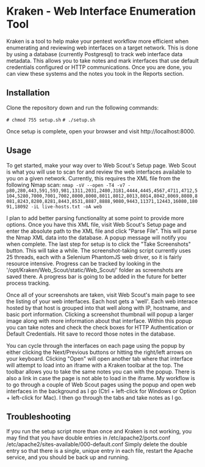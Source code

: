 # Kraken - Web Interface Enumeration Tool
Kraken is a tool to help make your pentest workflow more efficient when enumerating and reviewing web interfaces on a target network. This is done by using a database (currently Postgresql) to track web interface data metadata. This allows you to take notes and mark interfaces that use default credentials configured or HTTP communications. Once you are done, you can view these systems and the notes you took in the Reports section. 

## Installation

Clone the repository down and run the following commands:

```# chmod 755 setup.sh```
```# ./setup.sh```

Once setup is complete, open your browser and visit http://localhost:8000.

## Usage

To get started, make your way over to Web Scout's Setup page. Web Scout is what you will use to scan for and review the web interfaces available to you on a given network. Currently, this requires the XML file from the following Nmap scan:
```nmap -sV --open -T4 -v7 -p80,280,443,591,593,981,1311,2031,2480,3181,4444,4445,4567,4711,4712,5104,5280,7000,7001,7002,8000,8008,8011,8012,8013,8014,8042,8069,8080,8081,8243,8280,8281,8443,8531,8887,8888,9080,9443,11371,12443,16080,18091,18092 -iL live-hosts.txt -oA web```

I plan to add better parsing functionality at some point to provide more options. Once you have this XML file, visit Web Scout's Setup page and enter the absolute path to the XML file and click "Parse File". This will parse the Nmap XML data into the database. A popup message will notify you when complete. The last step for setup is to click the "Take Screenshots" button. This will take a while. The screenshot-taking script currently uses 25 threads, each with a Selenium PhantomJS web driver, so it is fairly resource intensive. Progress can be tracked by looking in the '/opt/Kraken/Web_Scout/static/Web_Scout/' folder as screenshots are saved there. A progress bar is going to be added in the future for better process tracking.

Once all of your screenshots are taken, visit Web Scout's main page to see the listing of your web interfaces. Each host gets a 'well'. Each web interace hosted by that host is grouped into that well along with IP, hostname, and basic port information. Clicking a screenshot thumbnail will popup a larger image along with more information about that interface. Within this popup you can take notes and check the check boxes for HTTP Authentication or Default Credentials. Hit save to record those notes in the database.

You can cycle through the interfaces on each page using the popup by either clicking the Next/Previous buttons or hitting the right/left arrows on your keyboard. Clicking "Open" will open another tab where that interface will attempt to load into an iframe with a Kraken toolbar at the top. The toolbar allows you to take the same notes you can with the popup. There is also a link in case the page is not able to load in the iframe. My workflow is to go through a couple of Web Scout pages using the popup and open web interfaces in the background as I go (Ctrl + left-click for Windows or Option + left-click for Mac). I then go through the tabs and take notes as I go. 

## Troubleshooting

If you run the setup script more than once and Kraken is not working, you may find that you have double entries in 
/etc/apache2/ports.conf
/etc/apache2/sites-available/000-default.conf
Simply delete the double entry so that there is a single, unique entry in each file, restart the Apache service, and you should be back up and running.